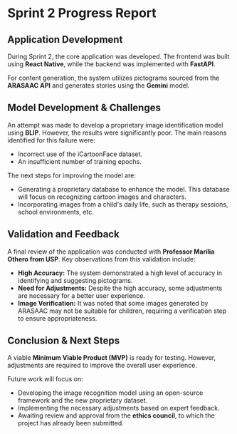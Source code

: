 # Sprint 2 Progress Report

## Application Development

During Sprint 2, the core application was developed. The frontend was built using **React Native**, while the backend was implemented with **FastAPI**.

For content generation, the system utilizes pictograms sourced from the **ARASAAC API** and generates stories using the **Gemini** model.

## Model Development & Challenges

An attempt was made to develop a proprietary image identification model using **BLIP**. However, the results were significantly poor. The main reasons identified for this failure were:
* Incorrect use of the iCartoonFace dataset.
* An insufficient number of training epochs.

The next steps for improving the model are:
* Generating a proprietary database to enhance the model. This database will focus on recognizing cartoon images and characters.
* Incorporating images from a child's daily life, such as therapy sessions, school environments, etc.

## Validation and Feedback

A final review of the application was conducted with **Professor Marília Othero from USP**. Key observations from this validation include:

* **High Accuracy:** The system demonstrated a high level of accuracy in identifying and suggesting pictograms.
* **Need for Adjustments:** Despite the high accuracy, some adjustments are necessary for a better user experience.
* **Image Verification:** It was noted that some images generated by ARASAAC may not be suitable for children, requiring a verification step to ensure appropriateness.

## Conclusion & Next Steps

A viable **Minimum Viable Product (MVP)** is ready for testing. However, adjustments are required to improve the overall user experience.

Future work will focus on:
* Developing the image recognition model using an open-source framework and the new proprietary dataset.
* Implementing the necessary adjustments based on expert feedback.
* Awaiting review and approval from the **ethics council**, to which the project has already been submitted.
